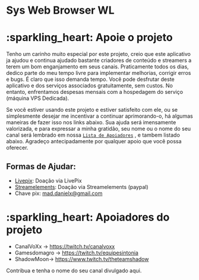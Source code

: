 # Sys Web Browser WL

# :sparkling\_heart: Apoie o projeto

Tenho um carinho muito especial por este projeto, creio que este aplicativo ja ajudou e continua ajudado bastante criadores de conteúdo e streamers a terem um bom enganjamento em seus canais. Praticamente todos os dias, dedico parte do meu tempo livre para implementar melhorias, corrigir erros e bugs. É claro que isso demanda tempo. Você pode desfrutar deste aplicativo e dos serviços associados gratuitamente, sem custos. No entanto, enfrentamos despesas mensais com a hospedagem do serviço (máquina VPS Dedicada).

Se você estiver usando este projeto e estiver satisfeito com ele, ou se simplesmente desejar me incentivar a continuar aprimorando-o, há algumas maneiras de fazer isso nos links abaixo.  Sua ajuda será imensamente valorizada, e para expressar a minha gratidão, seu nome ou o nome do seu canal será lembrado em nossa [`Lista de Apoiadores`](https://github.com/danielnerytondo/SysBrowserWL/blob/main/apoiadores.md) , e tambem listado abaixo. Agradeço antecipadamente por qualquer apoio que você possa oferecer.
## **Formas de Ajudar:**

* [Livepix](https://livepix.gg/maddaniel1): Doação via LivePix
* [Streamelements](https://streamelements.com/mad_daniel1/tip): Doação via Streamelements (paypal)
* Chave pix: mad.danielx@gmail.com


# :sparkling\_heart: **Apoiadores do projeto**

* CanalVoXx -> https://twitch.tv/canalvoxx
* Gamesdomagro -> https://twitch.tv/equipesintonia
* ShadowMoon-> https://www.twitch.tv/theteamshadow



Contribua e tenha o nome do seu canal divulgado aqui.


